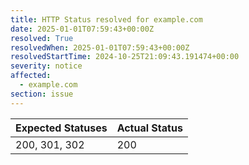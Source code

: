 ```yaml
---
title: HTTP Status resolved for example.com
date: 2025-01-01T07:59:43+00:00Z
resolved: True
resolvedWhen: 2025-01-01T07:59:43+00:00Z
resolvedStartTime: 2024-10-25T21:09:43.191474+00:00
severity: notice
affected:
  - example.com
section: issue
---
```


| Expected Statuses | Actual Status  |
|-------------------|----------------|
| 200, 301, 302 | 200 |
